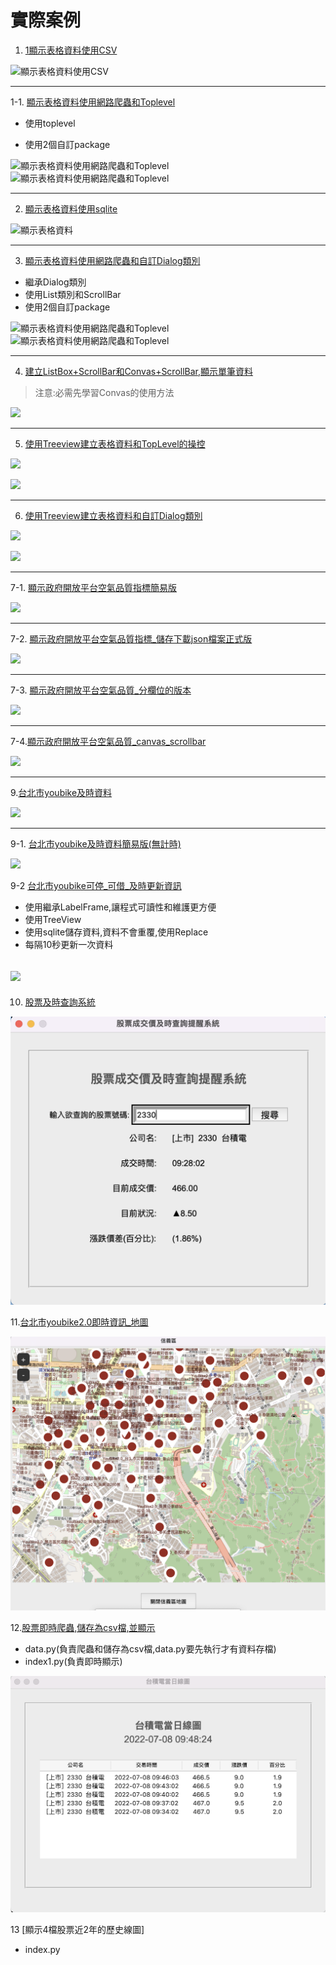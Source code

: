 # 實際案例

1. [1顯示表格資料使用CSV](./1顯示表格資料使用CSV/sample1_displayCSV_Grid.py)

![顯示表格資料使用CSV](./images/pic1.png)

---

1-1. [顯示表格資料使用網路爬蟲和Toplevel](./1-1爬蟲和使用Toplevel/main.py)

- 使用toplevel
  
- 使用2個自訂package

![顯示表格資料使用網路爬蟲和Toplevel](./images/pic1-1-1.png)
![顯示表格資料使用網路爬蟲和Toplevel](./images/pic1-1-2.png)


---


2. [顯示表格資料使用sqlite](./2顯示表格資料使用sqlite/sample2_displayTable_sqlite.py)

![顯示表格資料](./images/pic1.png)

---

3. [顯示表格資料使用網路爬蟲和自訂Dialog類別](./1-2爬蟲和使用自訂Dialog/main.py)

- 繼承Dialog類別
- 使用List類別和ScrollBar
- 使用2個自訂package

![顯示表格資料使用網路爬蟲和Toplevel](./images/pic1-2-1.png)
![顯示表格資料使用網路爬蟲和Toplevel](./images/pic1-2-2.png)

---



4. [建立ListBox+ScrollBar和Convas+ScrollBar,顯示單筆資料](./4listBox_ScrollBar_Convas/sample4_displayOneRow_listbox.py)
> 注意:必需先學習Convas的使用方法

![](./images/pic2.png)

---

5. [使用Treeview建立表格資料和TopLevel的操控](./5treeView_topLevel/sample5_displayTable_TreeView_topLevel.py)

![](./images/pic4.png)

![](./images/pic5.png)

---

6. [使用Treeview建立表格資料和自訂Dialog類別](./6treeview和自訂Dialog類別/sample6_displayTable_TreeView_Dialog.py)

![](./images/pic4.png)

![](./images/pic6.png)

---

7-1. [顯示政府開放平台空氣品質指標簡易版](./7顯示政府開放平台空氣品質指標簡易版/sample8_顯示目前空氣品質.py)

![](./images/pic7.png)

---

7-2. [顯示政府開放平台空氣品質指標_儲存下載json檔案正式版](./7-2顯示政府開放平台空氣品質指標正式版/main.py)

![](./images/pic8.png)

---

7-3. [顯示政府開放平台空氣品質_分欄位的版本](./空氣品質指標aqi_csv_多欄位版/main.py)

![](./空氣品質指標aqi_csv_多欄位版/images/pic1.png)

---

7-4.[顯示政府開放平台空氣品質_canvas_scrollbar](./空氣品質指標aqi_csv_canvas_scrollbar/main.py)

![](./空氣品質指標aqi_csv_canvas_scrollbar/images/pic1.png)

---


9.[台北市youbike及時資料](./台北市youbike/index.py)

![](./images/pic9.png)

---

9-1. [台北市youbike及時資料簡易版(無計時)](./簡易版youbike/youbikeOfTaipei.py)

![](./簡易版youbike/images/pic1.png)

9-2 [台北市youbike可停_可借_及時更新資訊](./台北市youbike1/youbike.py)

 - 使用繼承LabelFrame,讓程式可讀性和維護更方便
 - 使用TreeView
 - 使用sqlite儲存資料,資料不會重覆,使用Replace
 - 每隔10秒更新一次資料

![](./台北市youbike1/images/pic1.png)
---


10. [股票及時查詢系統](./10-1台灣證券交易所及時股票查詢系統/main.py)

![](./images/pic10.png)


11.[台北市youbike2.0即時資訊_地圖](./11台北市youbike2.0_地圖/main.py)

![](./images/pic11.png)


12.[股票即時爬蟲,儲存為csv檔,並顯示](,/12_13即時存csv檔,顯示線圖/index1.py)
 - data.py(負責爬蟲和儲存為csv檔,data.py要先執行才有資料存檔)
 - index1.py(負責即時顯示)

![](./images/pic12.png)


13 [顯示4檔股票近2年的歷史線圖]
- index.py
